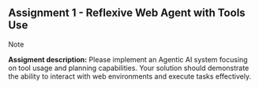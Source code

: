 ## Assignment 1 - Reflexive Web Agent with Tools Use ##
> [!note]
> **Assigment description:** Please implement an Agentic AI system focusing on tool usage and planning capabilities. Your solution should demonstrate the ability to interact with web environments and execute tasks effectively.

